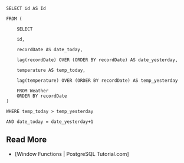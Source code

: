 ```postgresql
SELECT id AS Id

FROM (

	SELECT
	
	id,
	
	recordDate AS date_today,
	
	lag(recordDate) OVER (ORDER BY recordDate) AS date_yesterday,
	
	temperature AS temp_today,
	
	lag(temperature) OVER (ORDER BY recordDate) AS temp_yesterday
	
	FROM Weather
	ORDER BY recordDate
)

WHERE temp_today > temp_yesterday

AND date_today = date_yesterday+1
```

## Read More

- [Window Functions | PostgreSQL Tutorial.com]
